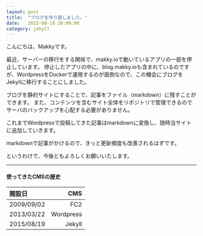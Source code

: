 ```yaml
---
layout: post
title:  "ブログを作り直しました。"
date:   2015-08-18 20:00:00
category: jekyll
---
```


こんにちは、Makkyです。

最近、サーバーの移行をする関係で、makky.ioで動いているアプリの一部を停止しています。
停止したアプリの中に、blog.makky.ioも含まれているのですが、WordpressをDockerで運用するのが面倒なので、この機会にブログをJekyllに移行することにしました。

ブログを静的サイトにすることで、記事をファイル（markdown）に残すことができます。
また、コンテンツを含むサイト全体をリポジトリで管理できるのでサーバのバックアップを心配する必要がありません。

これまでWordpressで投稿してきた記事はmarkdownに変換し、随時当サイトに追加していきます。

markdownで記事がかけるので、きっと更新頻度も改善されるはずです。

というわけで、今後ともよろしくお願いいたします。

----

#### 使ってきたCMSの歴史

| 開設日      |    CMS   |
|:-----------|----------:|
| 2009/09/02 |       FC2 |
| 2013/03/22 | Wordpress |
| 2015/08/19 |    Jekyll |
